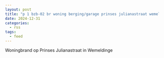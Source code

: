 ```yaml
---
layout: post
title: "p 1 bzb-02 br woning berging/garage prinses julianastraat wemeldinge 194331"
date: 2024-12-31
categories: 
  - rss
tags: 
  - feed
---
```


Woningbrand op Prinses Julianastraat in Wemeldinge
